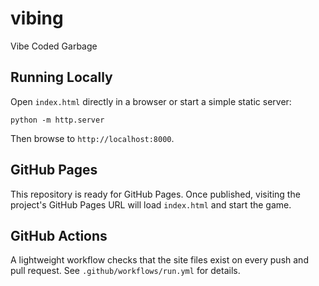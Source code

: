 # vibing

Vibe Coded Garbage

## Running Locally

Open `index.html` directly in a browser or start a simple static server:

```
python -m http.server
```

Then browse to `http://localhost:8000`.

## GitHub Pages

This repository is ready for GitHub Pages. Once published, visiting the
project's GitHub Pages URL will load `index.html` and start the game.

## GitHub Actions

A lightweight workflow checks that the site files exist on every push and
pull request. See `.github/workflows/run.yml` for details.
